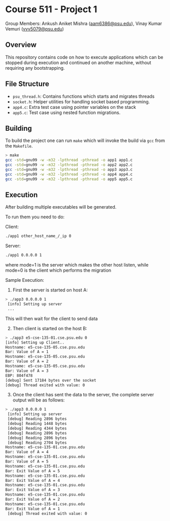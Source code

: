 # Course 511  - Project 1

Group Members: Ankush Aniket Mishra (aam6386@psu.edu), Vinay Kumar Vemuri (vvv5079@psu.edu)

## Overview

This repository contains code on how to execute applications which can be stopped during execution and continued on another machine,
without requiring any bootstrapping.

## File Structure

 - `psu_thread.h`: Contains functions which starts and migrates threads
 - `socket.h`: Helper utilities for handling socket based programming.
 - `app4.c`: Extra test case using pointer variables on the stack
 - `app5.c`: Test case using nested function migrations. 

## Building

To build the project one can run `make` which will invoke the build via `gcc` from the `Makefile`.

```sh
> make
gcc -std=gnu99 -w -m32 -lpthread -pthread -o app1 app1.c
gcc -std=gnu99 -w -m32 -lpthread -pthread -o app2 app2.c
gcc -std=gnu99 -w -m32 -lpthread -pthread -o app3 app3.c
gcc -std=gnu99 -w -m32 -lpthread -pthread -o app4 app4.c
gcc -std=gnu99 -w -m32 -lpthread -pthread -o app5 app5.c
```

## Execution

After building multiple executables will be generated.  

To run them you need to do:

Client:

```sh
./app1 other_host_name_/_ip 0
```

Server:

```sh
./app1 0.0.0.0 1
```

where mode=1 is the server which makes the other host listen, while mode=0 is the client which performs the migration


Sample Execution:

 1. First the server is started on host A:

 ```sh
> ./app3 0.0.0.0 1
  [info] Setting up server
  ...
 ```

 This will then wait for the client to send data

 2. Then client is started on the host B:

 ```sh
> ./app3 e5-cse-135-01.cse.psu.edu 0
 [info] Setting up Client..
Hostname: e5-cse-135-05.cse.psu.edu
Bar: Value of A = 1
Hostname: e5-cse-135-05.cse.psu.edu
Bar: Value of A = 2
Hostname: e5-cse-135-05.cse.psu.edu
Bar: Value of A = 3
EBP: 804f478
 [debug] Sent 17184 bytes over the socket
 [debug] Thread exited with value: 0
 ```

 3. Once the client has sent the data to the server, the complete server output will be as follows:

 ```sh
 > ./app3 0.0.0.0 1
  [info] Setting up server
  [debug] Reading 2896 bytes
  [debug] Reading 1448 bytes
  [debug] Reading 4344 bytes
  [debug] Reading 2896 bytes
  [debug] Reading 2896 bytes
  [debug] Reading 2704 bytes
 Hostname: e5-cse-135-01.cse.psu.edu
 Bar: Value of A = 4
 Hostname: e5-cse-135-01.cse.psu.edu
 Bar: Value of A = 5
 Hostname: e5-cse-135-01.cse.psu.edu
 Bar: Exit Value of A = 5
 Hostname: e5-cse-135-01.cse.psu.edu
 Bar: Exit Value of A = 4
 Hostname: e5-cse-135-01.cse.psu.edu
 Bar: Exit Value of A = 3
 Hostname: e5-cse-135-01.cse.psu.edu
 Bar: Exit Value of A = 2
 Hostname: e5-cse-135-01.cse.psu.edu
 Bar: Exit Value of A = 1
  [debug] Thread exited with value: 0
 ```

